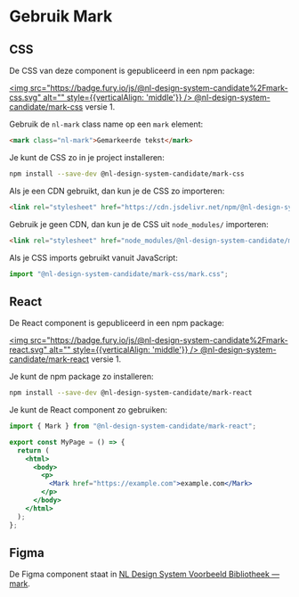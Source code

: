 # Gebruik Mark

## CSS

De CSS van deze component is gepubliceerd in een npm package:

[<img src="https://badge.fury.io/js/@nl-design-system-candidate%2Fmark-css.svg" alt="" style={{verticalAlign: 'middle'}} /> @nl-design-system-candidate/mark-css](https://www.npmjs.com/package/@nl-design-system-candidate/mark-css)
versie 1.

Gebruik de `nl-mark` class name op een `mark` element:

```html
<mark class="nl-mark">Gemarkeerde tekst</mark>
```

Je kunt de CSS zo in je project installeren:

```sh
npm install --save-dev @nl-design-system-candidate/mark-css
```

Als je een CDN gebruikt, dan kun je de CSS zo importeren:

```html
<link rel="stylesheet" href="https://cdn.jsdelivr.net/npm/@nl-design-system-candidate/mark-css@1/dist/mark.css" />
```

Gebruik je geen CDN, dan kun je de CSS uit `node_modules/` importeren:

```html
<link rel="stylesheet" href="node_modules/@nl-design-system-candidate/mark-css/dist/mark.css" />
```

Als je CSS imports gebruikt vanuit JavaScript:

```js
import "@nl-design-system-candidate/mark-css/mark.css";
```

## React

De React component is gepubliceerd in een npm package:

[<img src="https://badge.fury.io/js/@nl-design-system-candidate%2Fmark-react.svg" alt="" style={{verticalAlign: 'middle'}} /> @nl-design-system-candidate/mark-react](https://www.npmjs.com/package/@nl-design-system-candidate/mark-react)
versie 1.

Je kunt de npm package zo installeren:

```sh
npm install --save-dev @nl-design-system-candidate/mark-react
```

Je kunt de React component zo gebruiken:

```jsx
import { Mark } from "@nl-design-system-candidate/mark-react";

export const MyPage = () => {
  return (
    <html>
      <body>
        <p>
          <Mark href="https://example.com">example.com</Mark>
        </p>
      </body>
    </html>
  );
};
```

## Figma

De Figma component staat in [NL Design System Voorbeeld Bibliotheek — mark](https://www.figma.com/design/shhwGcqPLi2CapK0P1zz8O/NLDS---Voorbeeld---Bibliotheek?node-id=15527-33132&t=GQQ2sAXlU56nNksS-4).

